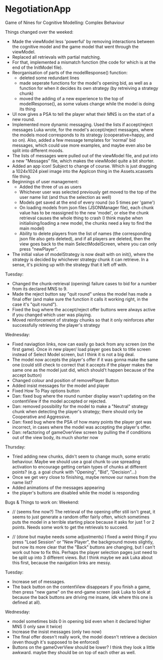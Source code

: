 # NegotiationApp
Game of Nines for Cognitive Modelling: Complex Behaviour

Things changed over the weeked:
- Made the viewModel less 'powerful' by removing interactions between the cognitive model and the game model that went through the viewModel.
- Replaced all retrievals with partial matching.
- For that, implemented a mismatch function (the code for which is at the end of the InitModel file).
- Reorganisation of parts of the modelResponse() function:
    - deleted some redundant lines
    - made seperate functions for the model's opening bid, as well as a function for when it decides its own strategy (by retreiving a strategy chunk)
    - moved the adding of a new experience to the top of modelResponse(), as some values change while the model is doing its thing
- UI now gives a PSA to tell the player what their MNS is on the start of a new round.
- Implemented more dynamic messaging. Used the lists if accept/reject messages Luka wrote, for the model's accept/reject messages, where the models mood corresponds to its strategy (cooperative=happy, and so on). Also, added a few message templates for 'normal' bid messages, which could use more examples, and maybe even also be split into different moods.
- The lists of messages were pulled out of the viewModel file, and put into a new "Messages" file, which makes the viewModel quite a bit shorter.
- Added an app icon! Subject to change of course. Which is just dragging a 1024x1024 pixel image into the AppIcon thing in the Assets.xcassets file thing.
- Beginnings of user management:
    - Added the three of us as users
    - Whichever user was selected previously get moved to the top of the user name list (and thus the selection as well)
    - Models get saved at the end of every round (so 5 times per 'game')
    - On loading models from json files (JSONManager file), each chunk value has to be reassigned to the new 'model', or else the chunk retrieval causes the whole thing to crash (I think maybe when initialising/loading a new model, the chunks need a key to find the main model)
    - Ability to delete players from the list of names (the corresponding json file also gets deleted), and if all players are deleted, then the view goes back to the main SelectModelScreen, where you can only press "newPlayer".
- The initial value of modelStrategy is now dealt with on init(), where the strategy is decided by whichever strategy chunk it can retrieve. In a sense, it's picking up with the strategy that it left off with.

Tuesday:
- Changed the chunk-retrieval (opening) failure cases to bid for a number from its declared MNS to 9.
- Made the reject button say "quit round" unless the model has made a final offer (and make sure the function it calls it working right, in the case it's "quit round").
- Fixed the bug where the accept/reject offer buttons were always active if you changed which user was playing.
- Moved reinforcement of strategy chunks so that it only reinforces after successfully retrieving the player's strategy


Wednesday:
- Fixed naviagtion links, now can easily go back from any screen (on the first game). Once in new player/ load player goes back to title screen instead of Select Model screen, but I think it is not a big deal.
- The model now accepts the player's offer if it was gonna make the same one (could still check to correct that it accepts if the player makes the same one as the model just did, which should't happen because of the accept button)
- Changed colour and position of removePlayer Button
- Added insist messages for the model and player
- Fixed How To Play options button
- Dan: fixed bug where the round number display wasn't updating on the contentView if the model accepted or rejected.
- Dan: removed possibility for the model to make a "Neutral" strategy chunk when detecting the player's strategy; there should only be Cooperative and Aggressive.
- Dan: fixed bug where the PSA of how many points the player got was incorrect, in cases where the model was accepting the player's offer.
- Dan: refactoring of gameOverView screen by pulling the if conditions out of the view body, its much shorter now

Thursday:
- Tried adding new chunks, didn't seem to change much, some erratic behaviour. Maybe we should use a goal chunk to use spreading activation to encourage getting certain types of chunks at different points? (e.g. a goal chunk with "Opening", "Bid", "Decision"...)
- Once we get very close to finishing, maybe remove our names from the name list?
- Added animations of the messages appearing
- the player's buttons are disabled while the model is responding


Bugs & Things to work on:
Weekend:
- // (seems fine now?) The retrieval of the opening offer still isn't great, it seems to just generate a random offer fairly often, which sometimes puts the model in a terrible starting place because it asks for just 1 or 2 points. Needs some work to get the retrievals to succeed.

- // (done but maybe needs some adjustments) I fixed a weird thing if you press "Load Session" or "New Player", the background moves slightly, but now its more clear that the "Back" buttons are changing, but I can't work out how to fix this. Perhaps the player selection pages just need to be split up into 3 different views. But I think maybe we ask Luka about this first, because the navigation links are messy.

Tuesday:
- Increase set of messages. 
- The back button on the contentView disappears if you finish a game, then press "new game" on the end-game screen (ask Luka to look at because the back buttons are driving me insane, idk where this one is defined at all).


Wednesday:
- model sometimes bids 0 in opening bid even when it declared higher MNS (I only saw it twice)
- Increase the insist messages (only two now)
- The final offer doesn't really work, the model doesn't retrieve a decision (even though it's supposed to be enforced)
- Buttons on the gameOverView should be lower? I think they look a little awkward. maybe they should be on top of each other as well.
